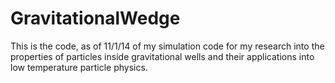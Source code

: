 GravitationalWedge
==================

This is the code, as of 11/1/14 of my simulation code for my research into the properties of particles inside gravitational wells and their applications into low temperature particle physics.

